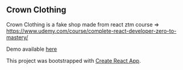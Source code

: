 ## Crown Clothing

Crown Clothing is a fake shop made from react ztm course => https://www.udemy.com/course/complete-react-developer-zero-to-mastery/

Demo available [here](https://bbz-crown-clothing.herokuapp.com/)

This project was bootstrapped with [Create React App](https://github.com/facebook/create-react-app).

